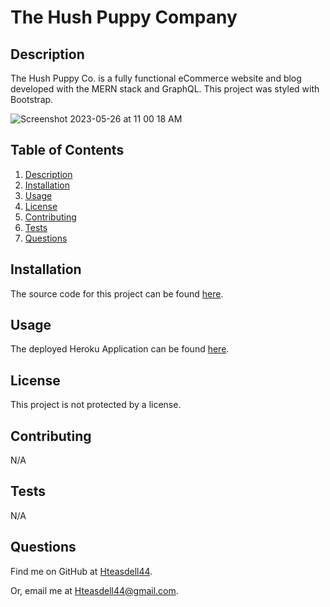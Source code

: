 # The Hush Puppy Company


## Description

The Hush Puppy Co. is a fully functional eCommerce website and blog developed with the MERN stack and GraphQL. This project was styled with Bootstrap. 

![Screenshot 2023-05-26 at 11 00 18 AM](https://github.com/Hteasdell44/hush-puppy-co/assets/48537443/84e89da0-b0ff-476b-96fd-9e2dad526a37)


## Table of Contents

1. [Description](#description)
2. [Installation](#installation)
3. [Usage](#usage)
4. [License](#license)
5. [Contributing](#contributing)
6. [Tests](#tests)
7. [Questions](#questions)

## Installation

The source code for this project can be found [here](https://github.com/Hteasdell44/hush-puppy-co).

## Usage

The deployed Heroku Application can be found [here](https://the-hush-puppy-co.herokuapp.com/).

## License

This project is not protected by a license.

## Contributing

N/A

## Tests

N/A

## Questions

Find me on GitHub at [Hteasdell44](https://github.com/Hteasdell44).

Or, email me at [Hteasdell44@gmail.com](mailto:Hteasdell44@gmail.com).
